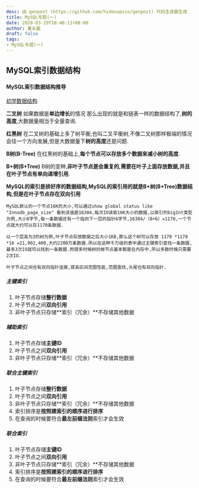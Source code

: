 ```yaml
---
desc: 由 genpost (https://github.com/hidevopsio/genpost) 代码生成器生成
title: MySQL专题(一)
date: 2020-03-29T10:40:11+08:00
author: 董长磊
draft: false
tags:
- MySQL专题(一)
---
```


## MySQL索引数据结构

#### MySQL索引数据结构推导
[初学数据结构](https://www.cs.usfca.edu/~galles/visualization/Algorithms.html)

**二叉树** 如果数据是**单边增长**的情况 那么出现的就是和链表一样的数据结构了,**树的高度**,大数据量相当于全量查询.

**红黑树** 在二叉树的基础上多了树平衡,也叫二叉平衡树,不像二叉树那样极端的情况会往一个方向发展,但是大数据量下**树的高度**还是问题.

**B树(B-Tree)** 在红黑树的基础上,**每个节点可以存放多个数据来减小树的高度**.

**B+树(B+Tree)** B树的变种,**非叶子节点是会重复的,需要在叶子上面存放数据,并且在叶子节点有单向递增引用**.

**MySQL的索引是排好序的数据结构,MySQL的索引用的就是B+树(B+Tree)数据结构,但是在叶子节点存在双向引用**

    MySQL默认的一个节点16K的大小,可以通过show global status like "Innodb_page_size" 看到该值是16384,每次IO读取16K大小的数据,以索引列bigInt类型为例,大小8字节,每一条数据还有一个指向下一层的指针6字节,16384/（8+6）=1170,一个节点就大约可以存1170条数据.

    以一个层高为3的树为例,叶子节点存放数据之后大小1KB,那么这个树可以存放 1170 *1170 *16 =21,902,400,大约2200万条数据.所以在这种千万级的表中通过主键索引查找一条数据,最多3次IO就可以找到一条数据.而很多时候树的根节点基本都是在内存中,所以多数时候只需要2次IO.

    叶子节点之间也有双向指针连接,提高区间范围性能,范围查找,头尾也有双向指针.

##### 主键索引

1. 叶子节点存储**整行数据**
2. 叶子节点之间**双向引用**
3. 非叶子节点只存储**索引（冗余）**不存储其他数据 

##### 辅助索引

1. 叶子节点存储**主键ID**
2. 叶子节点之间**双向引用**
3. 非叶子节点只存储**索引（冗余）**不存储其他数据 

##### 联合主键索引

1. 叶子节点存储**整行数据**
2. 叶子节点之间**双向引用**
3. 非叶子节点只存储**索引（冗余）**不存储其他数据 
4. 索引排序是**按照建索引的顺序进行排序**
5. 在查询的时候要符合**最左前缀法则**索引才会生效

##### 联合索引

1. 叶子节点存储**主键ID**
2. 叶子节点之间**双向引用**
3. 非叶子节点只存储**索引（冗余）**不存储其他数据 
4. 索引排序是**按照建索引的顺序进行排序**
5. 在查询的时候要符合**最左前缀法则**索引才会生效